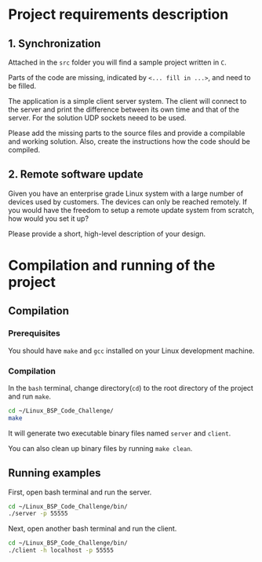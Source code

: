 # Project requirements description

## 1. Synchronization

Attached in the `src` folder you will find a sample project written in `C`.

Parts of the code are missing, indicated by `<... fill in ...>`, and need to be filled.

The application is a simple client server system. The client will connect to the server and print the difference between its own time and that of the server. For the solution UDP sockets neeed to be used.

Please add the missing parts to the source files and provide a compilable and working solution.
Also, create the instructions how the code should be compiled.

## 2. Remote software update

Given you have an enterprise grade Linux system with a large number of devices used by customers. The devices can only be reached remotely. If you would have the freedom to setup a remote update system from scratch, how would you set it up?

Please provide a short, high-level description of your design.

# Compilation and running of the project

## Compilation

### Prerequisites

You should have `make` and `gcc` installed on your Linux development machine.

### Compilation

In the `bash` terminal, change directory(`cd`) to the root directory of the project and run `make`.

```bash
cd ~/Linux_BSP_Code_Challenge/
make
```

It will generate two executable binary files named `server` and `client`.

You can also clean up binary files by running `make clean`.

## Running examples

First, open bash terminal and run the server.

```bash
cd ~/Linux_BSP_Code_Challenge/bin/
./server -p 55555
```

Next, open another bash terminal and run the client.

```bash
cd ~/Linux_BSP_Code_Challenge/bin/
./client -h localhost -p 55555
```
